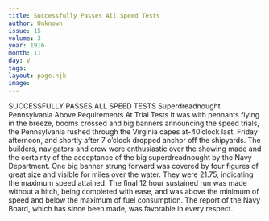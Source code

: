 ```yaml
---
title: Successfully Passes All Speed Tests
author: Unknown
issue: 15
volume: 3
year: 1916
month: 11
day: V
tags:
layout: page.njk
image:
---
```

SUCCESSFULLY PASSES ALL SPEED TESTS    Superdreadnought Pennsylvania Above Requirements At Trial Tests       It was with pennants flying in the breeze, booms crossed and big banners announcing the speed trials, the Pennsylvania rushed through the Virginia capes at-40’clock last. Friday afternoon, and shortly after 7 o’clock dropped anchor off the shipyards.       The builders, navigators and crew were enthusiastic over the showing made and the certainty of the acceptance of the big superdreadnought by the Navy Department.       One big banner strung forward was covered by four figures of great size and visible for miles over the water. They were 21.75, indicating the maximum speed attained. The final 12 hour sustained run was made without a hitch, being completed with ease, and was above the minimum of speed and below the maximum of fuel consumption.       The report of the Navy Board, which has since been made, was favorable in every respect.



